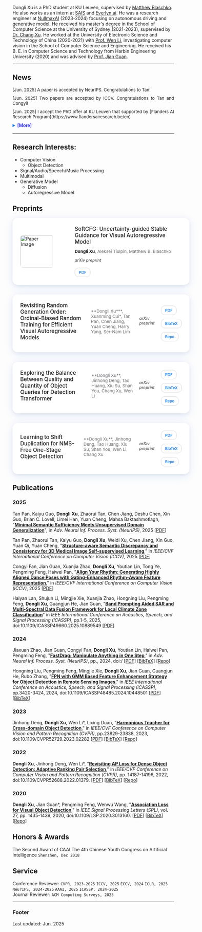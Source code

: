 
<style>

 
  
  
  .paper-card {
    background: #fff;
    border-radius: 16px;
    padding: 24px;
    box-shadow: 0 8px 30px rgba(0, 113, 227, 0.1), /* 柔和蓝色光晕 */
                0 0 20px rgba(191, 90, 242, 0.05), /* 紫色微光 */
                0 4px 10px rgba(0, 0, 0, 0.05); /* 底端阴影 */
    transition: transform 0.2s ease, box-shadow 0.2s ease;
    position: relative;
    margin-bottom: 30px;
    width: 100%;
    display: flex; /* 使用Flexbox布局 */
    align-items: center; /* 垂直居中 */
    gap: 20px; /* 图片和文字间距 */
  }

   .paper-card:hover {
      transform: scale(1.02);
      box-shadow: 0 12px 40px rgba(0, 113, 227, 0.15), /* 增强悬停光晕 */
                  0 0 25px rgba(191, 90, 242, 0.1),
                  0 6px 15px rgba(0, 0, 0, 0.1);
    }
  
  .paper-card .card-image {
    flex: 0 0 150px; /* 固定图片宽度 */
    height: 100px; /* 固定图片高度，调整以适应GIF */
    object-fit: cover; /* 确保图片或GIF填充 */
    border-radius: 8px;
  }
  
  .paper-card .card-content {
    flex: 1; /* 文字部分自适应宽度 */
  }

  .paper-card h4 {
    margin: 0 0 12px;
    font-size: 1.2em;
    font-weight: 500;
    color: #1d1d1f;
  }
  
  .paper-card .authors {
    /*font-style: italic;*/
    color: #6e6e73;
    margin-bottom: 12px;
    font-size: 0.95em;
  }

  .paper-card .authors strong {
    font-weight: bold; /* 将"Dongli Xu"加粗 */
    color: #1d1d1f; /* 确保与背景对比 */
  }
  
  .paper-card .venue {
    font-style: italic;
    font-weight: 500;
    color: #515154;
    margin-bottom: 16px;
    font-size: 0.9em;
  }
  
  .paper-card .links {
    display: flex;
    gap: 12px;
    flex-wrap: wrap;
  }
  
  .paper-card .links a {
    background: #fff;
    color: #0071e3;
    padding: 6px 12px;
    border: 1px solid #d2d2d7;
    border-radius: 12px;
    text-decoration: none;
    font-size: 0.85em;
    font-weight: 500;
    transition: all 0.3s ease;
  }
  
  .paper-card .links a:hover {
    background: linear-gradient(to right, #C8AEDC, #9AB8E0, #87CDEE); /* 水平渐变：饱和度更高的淡紫到浅天蓝 */
    color: #ffffff;
    border-color: transparent;
    text-shadow: none; /* 确保文字清晰 */
    filter: none; /* 移除可能的模糊 */
    transition: all 0.3s ease;
  }
  .timeline-card {
    background: #fff;
    border-left: 4px solid #0071e3;
    border-radius: 12px;
    padding: 20px;
    margin-bottom: 20px;
    box-shadow: 0 2px 10px rgba(0, 0, 0, 0.05);
  }
  
  .timeline-card h4 {
    margin: 0 0 8px;
    color: #1d1d1f;
    font-weight: 500;
  }
  
  .timeline-card .date {
    font-style: italic;
    color: #6e6e73;
    font-size: 0.9em;
    margin-bottom: 8px;
  }
  
  .news ul {
    list-style: none;
    padding: 0;
    margin: 0;
    color: #1d1d1f;
  }
  
  .news ul li {
    margin-bottom: 10px;
    font-size: 0.95em;
  }
  
  details summary {
    cursor: pointer;
    color: #0071e3;
    font-weight: 500;
  }
  
  @media (max-width: 768px) {
    .paper-card {
      flex-direction: column; /* 移动端堆叠 */
      align-items: flex-start;
    }
    .paper-card .card-image {
      width: 100%; /* 移动端图片全宽 */
      height: auto; /* 自动调整高度 */
    }
  }
  }
</style>

Dongli Xu is a PhD student at KU Leuven, supervised by [Matthew Blaschko](https://homes.esat.kuleuven.be/~mblaschk/). He also works as an intern at [SAIS](https://www.sais.com.cn/) and [Everlyn.ai](https://everlyn.app/). He was a research engineer at [NullmaxAI](https://www.nullmax.ai/) (2023-2024) focusing on autonomous driving and generative model. He received his master's degree in the School of Computer Science at the University of Sydney (2021-2023), supervised by [Dr. Chang Xu](http://changxu.xyz). He worked at the University of Electronic Science and Technology of China (2020-2021) with [Prof. Wen Li](http://wenli-vision.github.io/), investigating computer vision in the School of Computer Science and Engineering. He received his B. E. in Computer Science and Technology from Harbin Engineering University (2020) and was advised by [Prof. Jian Guan](http://homepage.hrbeu.edu.cn/web/guanjian1). 

---

## News

<div class="news">
        <!-- <h3 >Updates</h3> -->
        <!--<div style="overflow-y: scroll; height:150px; width:900px">-->
          <td style="border-style: none; border-width: medium;">
            <ul style="text-align:justify;height: 130px; overflow:auto;">
            <li class="font">[Jun. 2025] A paper is accepted by NeurIPS. Congratulations to Tan!</li>
            <li class="font">[Jun. 2025] Two papers are accepted by ICCV. Congratulations to Tan and Congyi!</li>
            <li class="font">[Jun. 2025] I accept the PhD offer at KU Leuven that supported by [Flanders AI Research Program](https://www.flandersairesearch.be/en) </li>
            <details><summary><font color=blue>[More]</font></summary>
                <li class="font">[Dec. 2024] I am looking for a PhD position.</li>
                <li class="font">[Dec. 2024] I can not join CVSSP since the Academic Technology Approval Scheme (ATAS) rejection. ATAS reviews are unfair and discriminatory, targeting Chinese student based on biased criteria rather than facts.</li>
                <li class="font">[Oct. 2024] One paper is accepted by NeurIPS'25. Congratulations to Xuanjia!</li>
                <li class="font">[Aug. 2024] I will be joining the CVSSP as a Ph.D student, under the supervision of [Prof. Wenwu Wang](https://personalpages.surrey.ac.uk/w.wang/) and  the co-supervision of [Prof. Philip J.B. Jackson](https://www.surrey.ac.uk/people/philip-jackson).</li>
                <li class="font">[Dec. 2023] One paper is accepted by ICASSP'24.</li>
                <li class="font">[Nov. 2023] One paper is submiited to CVPR'24. Good Luck!</li>
                <li class="font">[Feb. 2023] One paper is accepted by CVPR'23! Congratulations to Jinhong!</li>
                <li class="font">[Jan. 2023] Graduated from the University of Sydney!</li>
                <li class="font">[Nov. 2022] I will be graduated by this semester!</li>
                <li class="font">[Nov. 2022] Two papers are submitted to CVPR'23.</li>
                <li class="font">[July 2021] Start my master's study at the University of Sydney. </li>
            </details>
            </ul>  
          </td>
          <!--</div>-->
      </div>

---
## Research Interests:
- Computer Vision
  - Object Detection
- Signal/Audio/Speech/Music Processing
- Multimodal
- Generative Model
  - Diffusion
  - Autoregressive Model



<!-- ## Education
### **University of Sydney** `Australia, 2021.8 - 2023.1`
```
- M. in Information Technology
```


### **Harbin Engineering University** `Harbin, China 2016.9 - 2020.6`
```
- B. E. in Computer Science
``` -->


<!-- ## Experience
### **University of Electronic Science and Techology of China** `2020.7 - 2021.8 `

```
Chengdu, Sichuan, P. R. China 
```

- Research Assistant in [Data Intelligence Group](diggers.ai)
- 

### **Harbin Engineering University** `2016.9 - 2020.6`

```
Harbin, Heilongjiang, P. R. China 
```

- Research Assistant in Group of Intelligent Signal Processing
- Co-advised by [Prof. Jian Guan](http://homepage.hrbeu.edu.cn/web/guanjian1), [Dr. Pengming Feng](http://) and [Prof. Wenwu Wang](http://personal.ee.surrey.ac.uk/Personal/W.Wang/) -->


## Preprints
<div class="publications-grid">
  <div class="paper-card">
  <img src="{{page.homepage.url}}/img/papers/2025-10-2-SoftCFG.png" alt="Paper Image" class="card-image">
  <div class="card-content">
    <h4>SoftCFG: Uncertainty-guided Stable Guidance for Visual Autoregressive Model</h4>
    <div class="authors"><strong>Dongli Xu</strong>, Aleksei Tiulpin, Matthew B. Blaschko</div>
    <div class="venue">arXiv preprint</div>
    <div class="links">
      <a href="https://arxiv.org/pdf/2510.00996.pdf">PDF</a>
    </div>
  </div>
</div>
  
  <div class="paper-card">
    <h4>Revisiting Random Generation Order: Ordinal-Biased Random Training for Efficient Visual Autoregressive Models</h4>
    <div class="authors">**Dongli Xu***, Xuanming Cui*, Tan Pan, Chen Jiang, Yuan Cheng, Harry Yang, Ser-Nam Lim</div>
    <div class="venue">arXiv preprint</div>
    <div class="links">
      <a href="#">PDF</a>
      <a href="#">BibTeX</a>
      <a href="#">Repo</a>
    </div>
  </div>
  
  <div class="paper-card">
    <h4>Exploring the Balance Between Quality and Quantity of Object Queries for Detection Transformer</h4>
    <div class="authors">**Dongli Xu**, Jinhong Deng, Tao Huang, Xiu Su, Shan You, Chang Xu, Wen Li</div>
    <div class="venue">arXiv preprint</div>
    <div class="links">
      <a href="#">PDF</a>
      <a href="{{ site.url }}/papers/balance_queries.bib">BibTeX</a>
      <a href="#">Repo</a>
    </div>
  </div>
  
  <div class="paper-card">
    <h4>Learning to Shift Duplication for NMS-Free One-Stage Object Detection</h4>
    <div class="authors">**Dongli Xu**, Jinhong Deng, Tao Huang, Xiu Su, Shan You, Wen Li, Chang Xu</div>
    <div class="venue">arXiv preprint</div>
    <div class="links">
      <a href="#">PDF</a>
      <a href="{{ site.url }}/papers/shift_duplication.bib">BibTeX</a>
      <a href="#">Repo</a>
    </div>
  </div>
</div>

## Publications

### 2025
Tan Pan, Kaiyu Guo, **Dongli Xu**, Zhaorui Tan, Chen Jiang, Deshu Chen, Xin Guo, Brian C. Lovell, Limei Han, Yuan Cheng, Mahsa Baktashmotlagh, "[**Minimal Semantic Sufficiency Meets Unsupervised Domain Generalization**](https://arxiv.org/abs/2509.15791)", in _Adv. Neural Inf. Process. Syst. (NeurIPS)_, 2025
[[PDF](https://arxiv.org/pdf/2509.15791)]

Tan Pan, Zhaorui Tan, Kaiyu Guo, **Dongli Xu**, Weidi Xu, Chen Jiang, Xin Guo, Yuan Qi, Yuan Cheng, "[**Structure-aware Semantic Discrepancy and Consistency for 3D Medical Image Self-supervised Learning**](https://arxiv.org/abs/2507.02581)," in _IEEE/CVF International Conference on Computer Vision (ICCV)_, 2025
[[PDF](https://arxiv.org/pdf/2507.02581)]

Congyi Fan, Jian Guan, Xuanjia Zhao, **Dongli Xu**, Youtian Lin, Tong Ye, Pengming Feng, Haiwei Pan, "[**Align Your Rhythm: Generating Highly Aligned Dance Poses with Gating-Enhanced Rhythm-Aware Feature Representation**](https://arxiv.org/abs/2503.17340)," in _IEEE/CVF International Conference on Computer Vision (ICCV)_, 2025
[[PDF](https://arxiv.org/abs/2503.17340)]

Haiyan Lan, Shujun Li, Mingjie Xie, Xuanjia Zhao, Hongning Liu, Pengming Feng, **Dongli Xu**, Guangjun He, Jian Guan, "[**Band Prompting Aided SAR and Multi-Spectral Data Fusion Framework for Local Climate Zone Classification**](https://arxiv.org/pdf/2412.18235)" in _IEEE International Conference on Acoustics, Speech, and Signal Processing (ICASSP)_, pp.1-5, 2025, doi:10.1109/ICASSP49660.2025.10889549
[[PDF](https://arxiv.org/pdf/2412.18235)]<br>

### 2024
Jiaxuan Zhao, Jian Guan, Congyi Fan, **Dongli Xu**, Youtian Lin, Haiwei Pan, Pengming Feng, "[**FastDrag: Manipulate Anything in One Step**](https://fastdrag-site.github.io/)," in _Adv. Neural Inf. Process. Syst. (NeurIPS)_, pp., 2024, doi:/
[[PDF](https://arxiv.org/pdf/2405.15769)]
[[BibTeX]({{page.homepage.url}}/paper/)]
[[Repo](https://github.com/XuanjiaZ/FastDrag)]<br>

Hongning Liu, Pengming Feng, Mingjie Xie, **Dongli Xu**, Jian Guan, Guangjun He, Rubo Zhang, "[**FPN with GMM Based Feature Enhancement Strategy for Object Detection in Remote Sensing Images**](https://ieeexplore.ieee.org/document/10448501)," in _IEEE International Conference on Acoustics, Speech, and Signal Processing (ICASSP)_, pp.3420-3424, 2024, doi:10.1109/ICASSP48485.2024.10448501
[[PDF](https://ieeexplore.ieee.org/document/10448501)]
[[BibTeX]({{page.homepage.url}}/paper/)]

### 2023
Jinhong Deng, **Dongli Xu**, Wen Li*, Lixing Duan, "[**Harmonious Teacher for Cross-domain Object Detection**](https://openaccess.thecvf.com/content/CVPR2023/html/Deng_Harmonious_Teacher_for_Cross-Domain_Object_Detection_CVPR_2023_paper.html)," in _IEEE/CVF Conference on Computer Vision and Pattern Recognition (CVPR)_, pp.23829-23838, 2023, doi:10.1109/CVPR52729.2023.02282
[[PDF](https://openaccess.thecvf.com/content/CVPR2023/papers/Deng_Harmonious_Teacher_for_Cross-Domain_Object_Detection_CVPR_2023_paper.pdf)]
[[BibTeX]({{page.homepage.url}}/paper/2023_CVPR_HarmoniousTeacher.txt)]
[[Repo](https://github.com/kinredon/Harmonious-Teacher)]<br>

### 2022

**Dongli Xu**, Jinhong Deng, Wen Li*, "[**Revisiting AP Loss for Dense Object Detection: Adaptive Ranking Pair Selection**](https://openaccess.thecvf.com/content/CVPR2022/html/Xu_Revisiting_AP_Loss_for_Dense_Object_Detection_Adaptive_Ranking_Pair_CVPR_2022_paper.html)," in _IEEE/CVF Conference on Computer Vision and Pattern Recognition (CVPR)_, pp. 14187-14196, 2022, doi:10.1109/CVPR52688.2022.01379.
[[PDF](https://openaccess.thecvf.com/content/CVPR2022/papers/Xu_Revisiting_AP_Loss_for_Dense_Object_Detection_Adaptive_Ranking_Pair_CVPR_2022_paper.pdf)]
[[BibTeX]({{page.homepage.url}}/paper/2022_CVPR_APELoss.txt)]
[[Repo](https://github.com/Xudangliatiger/APE-Loss)]<br>

### 2020

**Dongli Xu**, Jian Guan*, Pengming Feng, Wenwu Wang, "[**Association Loss for Visual Object Detection**](https://ieeexplore.ieee.org/document/9153932)," in _IEEE Signal Processing Letters (SPL)_, vol. 27, pp. 1435-1439, 2020, doi:10.1109/LSP.2020.3013160.
[[PDF](http://epubs.surrey.ac.uk/858303/1/XuGFW_SPL_2020.pdf)]
[[BibTeX]({{page.homepage.url}}/paper/2020_SPL_associationLoss.txt)]
[[Repo](https://github.com/Xudangliatiger/AssociationLoss)]<br>

<!-- ### [**How Domain Experts Create Conceptual Diagrams and Implications for Tool Design**]({{ page.homepage.url }}/assets/chi-20-natural-diagramming.pdf)

Dor Ma'ayan\*, **Wode Ni\***, Katherine Ye, Chinmay Kulkarni, and Joshua Sunshine.<br>
<i class="fas fa-award"></i> <strong>Best Paper Honourable Mention</strong><br>
_In Proceedings of the 2020 CHI Conference on Human Factors in Computing Systems (CHI'20), to appear._<br>
[[PDF]({{ page.homepage.url }}/assets/chi-20-natural-diagramming.pdf)]
[[BibTeX]({{ page.homepage.url }}/assets/chi-20-natural-diagramming.txt)]

### [**Defining Visual Narratives for Mathematics Declaratively**](http://plateau-workshop.org/assets/papers-2019/9.pdf)

Max Krieger, **Wode Ni**, and Joshua Sunshine.<br>
_Evaluation and Usability of Programming Languages and Tools (PLATEAU 2019), co-located with UIST._<br>
[[PDF](http://plateau-workshop.org/assets/papers-2019/9.pdf)]
[[slides]({ page.homepage.url }}/aassets/plateau-19-presentation.pdf)]

### [**Designing Declarative Language Tutorials: a Guided and Individualized Approach**](http://plateau-workshop.org/assets/papers-2019/2.pdf)

Anael Kuperwajs Cohen, **Wode Ni**, and Joshua Sunshine.<br>
_Evaluation and Usability of Programming Languages and Tools (PLATEAU 2019), co-located with UIST._<br>
[[PDF](http://plateau-workshop.org/assets/papers-2019/2.pdf)]
[[slides]({{ page.homepage.url }}/assets/plateau-19-presentation.pdf)]

### [**Substance and Style: domain-specific languages for mathematical diagrams**](https://2017.splashcon.org/event/dsldi-2017-substance-and-style-domain-specific-languages-for-mathematical-diagrams)

**Wode Ni\***, Katherine Ye\*, Joshua Sunshine, Jonathan Aldrich, and Keenan Crane.<br> _Domain-Specific Language Design and Implementation (DSLDI 2017), co-located with SPLASH._ <br>
[[PDF]({{ page.homepage.url }}/assets/dsldi.pdf)]
[[slides]({{ page.homepage.url }}/assets/dsldi-presentation.pdf)]
[[www](http://penrose.ink)]
[[repo](https://github.com/penrose/penrose)]

---

### [**Whiteboard Scanning Using Super-Resolution**](http://scholar.dickinson.edu/student_honors/221/)

**Wode Ni**.<br> _Dickinson College Honors Theses. Paper 221._<br>
[[PDF]({{ page.homepage.url }}/assets/superres.pdf)]

## Experience

### **Microsoft Research** `2020.5 -`

_Research Intern_<br>

### **Carnegie Mellon University, Research Experiences for Undergraduate** `2017.5 - 2017.8`

_Research Assistant_<br>
**Penrose** is a system that automatically visualizes mathematics using two domain-specific languages: **Substance** and **Style**. Co-advised by [Jonathan Aldrich](https://www.cs.cmu.edu/~./aldrich/), [Keenan Crane](https://www.cs.cmu.edu/~kmcrane/), [Joshua Sunshine](http://www.cs.cmu.edu/~jssunshi/), and [Katherine Ye](https://www.cs.cmu.edu/~kqy/), I designed and implemented the Style language, and extended the Substance language to support functions and logically quantified statements.

### **Columbia University, Computer Graphics and User Interfaces Lab** `2017.1 - 2017.5`

_Research Assistant_<br>
Worked with prof. Steven Feiner, on **Cyber Affordance Visualization in Augumented Reality** project. Developed a Microsoft Hololens application that visualizes the Columbia campus in AR environment.

### **AsiaInfo** `2015.6 - 2015.8`

_Software Engineering Intern_<br>
Worked on server-side web applications and server deployment tools. -->

<!-- ## Mentoring -->

<!-- Max Krieger (CMU, independent research & [REUSE](https://www.cmu.edu/scs/isr/reuse/)) `CMU, 2018 - Now` <br>
Courtney Miller (New College of Florida, [REUSE](https://www.cmu.edu/scs/isr/reuse/)) `CMU, 2019` <br>
Anael Kuperwajs Cohen (Macalester College, [REUSE](https://www.cmu.edu/scs/isr/reuse/)) `CMU, 2019` <br> -->


## Honors & Awards
The Second Award of CAAI The 4th Chinese Youth Congress on Artificial Intelligence  `Shenzhen, Dec 2018` <br>



<!-- ## Contact Details

TEL: +86-188-4579-3185<br>
Email: [dongliixu@gmail](mailto:dongliixu@gmail)<br> -->

<!-- CHI'20 Best Paper Honourable Mention Award `CMU, 2020` <br> -->
<!-- Phi Beta Kappa `Dickinson, 2018` <br>
Excellence in Computer Science Award `Columbia, 2018` <br>
Travel Award PL Mentoring Workshop (PLMW) `SPLASH, 2018` <br>
Tau Beta Pi, Engineering Honor Society `Columbia, 2017` <br>
Computer Science Departmental Honors `Dickinson, 2016` <br>
Pi Mu Epsilon, Mathematics Honor Society `Dickinson, 2016` <br>
Upsilon Pi Epsilon, Computer Science Honor Society `Dickinson, 2016` <br>
Alpha Lambda Delta, First year Honor Society `Dickinson, 2013`<br>
John Montgomery Scholarship `Dickinson, 2013` <br> -->



<!-- ## Teaching -->

<!-- Teaching Assistant, **Programming Languages and Translators (COMS 4115)** `Columbia, 2017 - 2018` <br>
Teaching Assistant, **Introduction to Java II (COMP 132)** `Dickinson, 2016` <br>
Peer Tutor, **Data Structures and Problem Solving (COMP 232)** `Dickinson, 2016` <br>
Computer Lab Consultant `Dickinson, 2014 - 2016` <br> -->


## Service

Conference Reviewer: `CVPR, 2023-2025` `ICCV, 2025` `ECCV, 2024` `ICLR, 2025` `NeurIPS, 2024-2025` `AAAI, 2025` `ICASSP, 2024-2025`<br>
Journal Reviewer: `ACM Computing Surveys, 2023`

---
### Footer
Last updated: Jun. 2025
